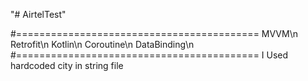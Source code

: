 "# AirtelTest" 

#==========================================
 MVVM\n
 Retrofit\n
 Kotlin\n
 Coroutine\n
 DataBinding\n
#==========================================
I Used hardcoded city in string file

